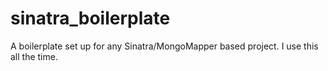 sinatra_boilerplate
===================

A boilerplate set up for any Sinatra/MongoMapper based project. I use this all the time.
